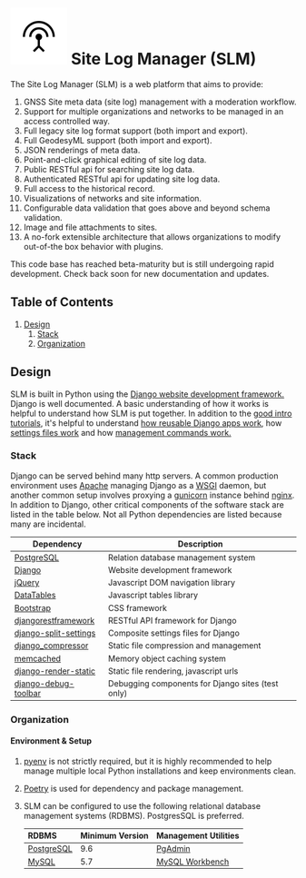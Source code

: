 # ![](https://github.com/International-GNSS-Service/SLM/blob/master/slm/static/slm/img/slm-logo.svg?raw=true) Site Log Manager (SLM)

The Site Log Manager (SLM) is a web platform that aims to provide:

1. GNSS Site meta data (site log) management with a moderation workflow.
2. Support for multiple organizations and networks to be managed in an access controlled way.
3. Full legacy site log format support (both import and export).
4. Full GeodesyML support (both import and export).
5. JSON renderings of meta data.
6. Point-and-click graphical editing of site log data.
7. Public RESTful api for searching site log data.
8. Authenticated RESTful api for updating site log data.
9. Full access to the historical record.
10. Visualizations of networks and site information.
11. Configurable data validation that goes above and beyond schema validation.
12. Image and file attachments to sites.    
13. A no-fork extensible architecture that allows organizations to modify out-of-the box
behavior with plugins.

This code base has reached beta-maturity but is still undergoing rapid development. Check back soon 
for new documentation and updates.


## Table of Contents
1. [Design](#Design)
   1. [Stack](#Stack)
   2. [Organization](#Organization)

## Design

SLM is built in Python using the [Django website development framework.](https://www.djangoproject.com/)
Django is well documented. A basic understanding of how it works is helpful to understand how SLM is
put together. In addition to the [good intro tutorials](https://docs.djangoproject.com/en/stable/intro/tutorial01/), it's
helpful to understand [how reusable Django apps work](https://docs.djangoproject.com/en/stable/intro/reusable-apps/), how
[settings files work](https://docs.djangoproject.com/en/stable/topics/settings/) and how 
[management commands work.](https://docs.djangoproject.com/en/stable/howto/custom-management-commands/)

### Stack
 
Django can be served behind many http servers. A common production environment uses [Apache](https://httpd.apache.org/)
managing Django as a [WSGI](https://modwsgi.readthedocs.io/en/develop/index.html) daemon, but
another common setup involves proxying a [gunicorn](https://gunicorn.org/) instance behind [nginx](https://www.nginx.com).
In addition to Django, other critical components of the software stack are listed in the table below. Not all Python
dependencies are listed because many are incidental.

| Dependency                                                                     | Description                                          |
| ------------------------------------------------------------------------------ | ---------------------------------------------------- |
| [PostgreSQL](https://www.postgresql.org/)                                      | Relation database management system                  |
| [Django](https://djangoproject.com)                                            | Website development framework                        |
| [jQuery](https://jquery.com/)                                                  | Javascript DOM navigation library                    |
| [DataTables](https://datatables.net/)                                          | Javascript tables library                            |
| [Bootstrap](https://getbootstrap.com/)                                         | CSS framework                                        |
| [djangorestframework](https://www.django-rest-framework.org/)                  | RESTful API framework for Django                     |
| [django-split-settings](https://github.com/sobolevn/django-split-settings)     | Composite settings files for Django                  |
| [django_compressor](https://django-compressor.readthedocs.io/en/stable/)       | Static file compression and management               |
| [memcached](https://memcached.org/)                                            | Memory object caching system                         |
| [django-render-static](https://django-render-static.readthedocs.io/en/latest/) | Static file rendering, javascript urls               |
| [django-debug-toolbar](https://django-debug-toolbar.readthedocs.io/en/latest/) | Debugging components for Django sites (test only)    |


### Organization

#### Environment & Setup

1. [pyenv](https://github.com/pyenv/pyenv) is not strictly required, but it is highly recommended to help manage multiple
   local Python installations and keep environments clean.
2. [Poetry](https://Python-poetry.org/) is used for dependency and package management.
3. SLM can be configured to use the following relational database management systems (RDBMS). PostgresSQL is preferred.
   
   | RDBMS                                        | Minimum Version   | Management Utilities                                        |
   | ---------------------------------------------| ----------------- | ------------------------------------------------------------|
   | [PostgreSQL](https://www.postgresql.org/)    | 9.6               | [PgAdmin](https://www.pgadmin.org/)                         |
   | [MySQL](https://www.mysql.com/)              | 5.7               | [MySQL Workbench](https://www.mysql.com/products/workbench/)|
